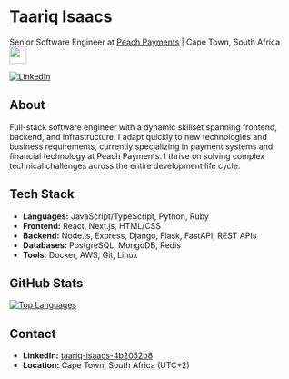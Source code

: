 # Taariq Isaacs

Senior Software Engineer at [Peach Payments](https://www.peachpayments.com/) | Cape Town, South Africa <img src="https://media.giphy.com/media/JOk7H5UmYF5UWkiPxW/giphy.gif" width="30">

[![LinkedIn](https://img.shields.io/badge/LinkedIn-0077B5?style=flat&logo=linkedin&logoColor=white)](https://za.linkedin.com/in/taariq-isaacs-4b2052b8)

## About

Full-stack software engineer with a dynamic skillset spanning frontend, backend, and infrastructure. I adapt quickly to new technologies and business requirements, currently specializing in payment systems and financial technology at Peach Payments. I thrive on solving complex technical challenges across the entire development life cycle.

## Tech Stack

- **Languages:** JavaScript/TypeScript, Python, Ruby
- **Frontend:** React, Next.js, HTML/CSS  
- **Backend:** Node.js, Express, Django, Flask, FastAPI, REST APIs  
- **Databases:** PostgreSQL, MongoDB, Redis  
- **Tools:** Docker, AWS, Git, Linux  

## GitHub Stats

[![Top Languages](https://github-readme-stats.vercel.app/api/top-langs/?username=tarcode&layout=compact&theme=default&hide_border=true)](https://github.com/anuraghazra/github-readme-stats)

## Contact

- **LinkedIn:** [taariq-isaacs-4b2052b8](https://za.linkedin.com/in/taariq-isaacs-4b2052b8)
- **Location:** Cape Town, South Africa (UTC+2)
